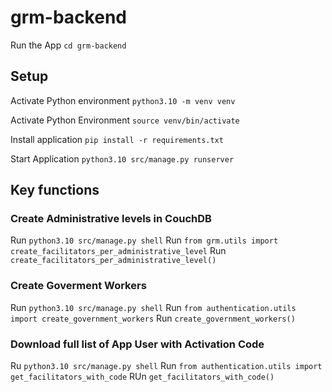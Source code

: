 # grm-backend
Run the App
`cd grm-backend	`
## Setup 
Activate Python environment
`python3.10 -m venv venv`

Activate Python Environment
`source venv/bin/activate`

Install application
`pip install -r requirements.txt`

Start Application
`python3.10 src/manage.py runserver`


## Key functions
### Create Administrative levels in CouchDB
Run `python3.10 src/manage.py shell`
Run `from grm.utils import create_facilitators_per_administrative_level`
Run `create_facilitators_per_administrative_level()`

### Create Goverment Workers
Run `python3.10 src/manage.py shell`
Run `from authentication.utils import create_government_workers`
Run `create_government_workers()`


### Download full list of App User with Activation Code
Ru  `python3.10 src/manage.py shell`
Run `from authentication.utils import get_facilitators_with_code`
RUn `get_facilitators_with_code()`